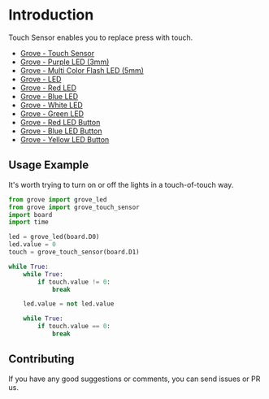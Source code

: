 # Introduction
Touch Sensor enables you to replace press with touch.

- [Grove - Touch Sensor](https://www.seeedstudio.com/Grove-Touch-Sensor.html)
- [Grove - Purple LED (3mm)](https://www.seeedstudio.com/Grove-Purple-LED-3mm-p-1143.html)
- [Grove - Multi Color Flash LED (5mm)](https://www.seeedstudio.com/Grove-Multi-Color-Flash-LED-5m-p-1141.html)
- [Grove - LED](https://www.seeedstudio.com/Grove-LED-p-767.html)
- [Grove - Red LED](https://www.seeedstudio.com/Grove-Red-LED-p-1142.html)
- [Grove - Blue LED](https://www.seeedstudio.com/Grove-Blue-LED.html)
- [Grove - White LED](https://www.seeedstudio.com/Grove-White-LED-p-1140.html)
- [Grove - Green LED](https://www.seeedstudio.com/Grove-Green-LED.html)
- [Grove - Red LED Button](https://www.seeedstudio.com/Grove-Red-LED-Button.html)
- [Grove - Blue LED Button](https://www.seeedstudio.com/Grove-Blue-LED-Button-p-3104.html)
- [Grove - Yellow LED Button](https://www.seeedstudio.com/Grove-Yellow-LED-Button-p-3101.html)

## Usage Example
It's worth trying to turn on or off the lights in a touch-of-touch way.

```python
from grove import grove_led
from grove import grove_touch_sensor
import board
import time

led = grove_led(board.D0)
led.value = 0
touch = grove_touch_sensor(board.D1)

while True:
    while True:
        if touch.value != 0:
            break

    led.value = not led.value

    while True:
        if touch.value == 0:
            break
```
## Contributing

If you have any good suggestions or comments, you can send issues or PR us.
